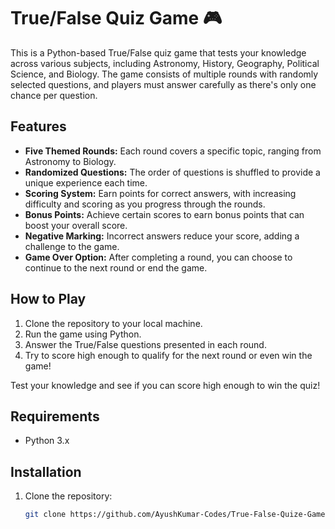 # True/False Quiz Game 🎮

This is a Python-based True/False quiz game that tests your knowledge across various subjects, including Astronomy, History, Geography, Political Science, and Biology. The game consists of multiple rounds with randomly selected questions, and players must answer carefully as there's only one chance per question.

## Features

- **Five Themed Rounds:** Each round covers a specific topic, ranging from Astronomy to Biology.
- **Randomized Questions:** The order of questions is shuffled to provide a unique experience each time.
- **Scoring System:** Earn points for correct answers, with increasing difficulty and scoring as you progress through the rounds.
- **Bonus Points:** Achieve certain scores to earn bonus points that can boost your overall score.
- **Negative Marking:** Incorrect answers reduce your score, adding a challenge to the game.
- **Game Over Option:** After completing a round, you can choose to continue to the next round or end the game.

## How to Play

1. Clone the repository to your local machine.
2. Run the game using Python.
3. Answer the True/False questions presented in each round.
4. Try to score high enough to qualify for the next round or even win the game!

Test your knowledge and see if you can score high enough to win the quiz!

## Requirements

- Python 3.x

## Installation

1. Clone the repository:
   ```bash
   git clone https://github.com/AyushKumar-Codes/True-False-Quize-Game.git
